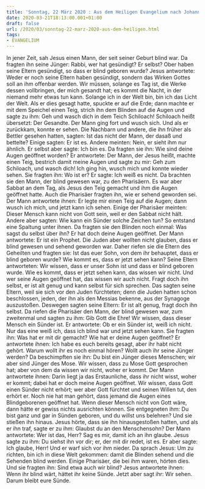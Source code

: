 ```yaml
---
title: 'Sonntag, 22 März 2020 : Aus dem Heiligen Evangelium nach Johannes - Joh 9,1-41.'
date: 2020-03-21T18:13:00.001+01:00
draft: false
url: /2020/03/sonntag-22-marz-2020-aus-dem-heiligen.html
tags: 
- EVANGELIUM
---
```


In jener Zeit, sah Jesus einen Mann, der seit seiner Geburt blind war. Da fragten ihn seine Jünger: Rabbi, wer hat gesündigt? Er selbst? Ober haben seine Eltern gesündigt, so dass er blind geboren wurde? Jesus antwortete: Weder er noch seine Eltern haben gesündigt, sondern das Wirken Gottes soll an ihm offenbar werden. Wir müssen, solange es Tag ist, die Werke dessen vollbringen, der mich gesandt hat; es kommt die Nacht, in der niemand mehr etwas tun kann. Solange ich in der Welt bin, bin ich das Licht der Welt. Als er dies gesagt hatte, spuckte er auf die Erde; dann machte er mit dem Speichel einen Teig, strich ihn dem Blinden auf die Augen und sagte zu ihm: Geh und wasch dich in dem Teich Schiloach! Schiloach heißt übersetzt: Der Gesandte. Der Mann ging fort und wusch sich. Und als er zurückkam, konnte er sehen. Die Nachbarn und andere, die ihn früher als Bettler gesehen hatten, sagten: Ist das nicht der Mann, der dasaß und bettelte? Einige sagten: Er ist es. Andere meinten: Nein, er sieht ihm nur ähnlich. Er selbst aber sagte: Ich bin es. Da fragten sie ihn: Wie sind deine Augen geöffnet worden? Er antwortete: Der Mann, der Jesus heißt, machte einen Teig, bestrich damit meine Augen und sagte zu mir: Geh zum Schiloach, und wasch dich! Ich ging hin, wusch mich und konnte wieder sehen. Sie fragten ihn: Wo ist er? Er sagte: Ich weiß es nicht. Da brachten sie den Mann, der blind gewesen war, zu den Pharisäern. Es war aber Sabbat an dem Tag, als Jesus den Teig gemacht und ihm die Augen geöffnet hatte. Auch die Pharisäer fragten ihn, wie er sehend geworden sei. Der Mann antwortete ihnen: Er legte mir einen Teig auf die Augen; dann wusch ich mich, und jetzt kann ich sehen. Einige der Pharisäer meinten: Dieser Mensch kann nicht von Gott sein, weil er den Sabbat nicht hält. Andere aber sagten: Wie kann ein Sünder solche Zeichen tun? So entstand eine Spaltung unter ihnen. Da fragten sie den Blinden noch einmal: Was sagst du selbst über ihn? Er hat doch deine Augen geöffnet. Der Mann antwortete: Er ist ein Prophet. Die Juden aber wollten nicht glauben, dass er blind gewesen und sehend geworden war. Daher riefen sie die Eltern des Geheilten und fragten sie: Ist das euer Sohn, von dem ihr behauptet, dass er blind geboren wurde? Wie kommt es, dass er jetzt sehen kann? Seine Eltern antworteten: Wir wissen, dass er unser Sohn ist und dass er blind geboren wurde. Wie es kommt, dass er jetzt sehen kann, das wissen wir nicht. Und wer seine Augen geöffnet hat, das wissen wir auch nicht. Fragt doch ihn selbst, er ist alt genug und kann selbst für sich sprechen. Das sagten seine Eltern, weil sie sich vor den Juden fürchteten; denn die Juden hatten schon beschlossen, jeden, der ihn als den Messias bekenne, aus der Synagoge auszustoßen. Deswegen sagten seine Eltern: Er ist alt genug, fragt doch ihn selbst. Da riefen die Pharisäer den Mann, der blind gewesen war, zum zweitenmal und sagten zu ihm: Gib Gott die Ehre! Wir wissen, dass dieser Mensch ein Sünder ist. Er antwortete: Ob er ein Sünder ist, weiß ich nicht. Nur das eine weiß ich, dass ich blind war und jetzt sehen kann. Sie fragten ihn: Was hat er mit dir gemacht? Wie hat er deine Augen geöffnet? Er antwortete ihnen: Ich habe es euch bereits gesagt, aber ihr habt nicht gehört. Warum wollt ihr es noch einmal hören? Wollt auch ihr seine Jünger werden? Da beschimpften sie ihn: Du bist ein Jünger dieses Menschen; wir aber sind Jünger des Mose. Wir wissen, dass zu Mose Gott gesprochen hat; aber von dem da wissen wir nicht, woher er kommt. Der Mann antwortete ihnen: Darin liegt ja das Erstaunliche, dass ihr nicht wisst, woher er kommt; dabei hat er doch meine Augen geöffnet. Wir wissen, dass Gott einen Sünder nicht erhört; wer aber Gott fürchtet und seinen Willen tut, den erhört er. Noch nie hat man gehört, dass jemand die Augen eines Blindgeborenen geöffnet hat. Wenn dieser Mensch nicht von Gott wäre, dann hätte er gewiss nichts ausrichten können. Sie entgegneten ihm: Du bist ganz und gar in Sünden geboren, und du willst uns belehren? Und sie stießen ihn hinaus. Jesus hörte, dass sie ihn hinausgestoßen hatten, und als er ihn traf, sagte er zu ihm: Glaubst du an den Menschensohn? Der Mann antwortete: Wer ist das, Herr? Sag es mir, damit ich an ihn glaube. Jesus sagte zu ihm: Du siehst ihn vor dir; er, der mit dir redet, ist es. Er aber sagte: Ich glaube, Herr! Und er warf sich vor ihm nieder. Da sprach Jesus: Um zu richten, bin ich in diese Welt gekommen: damit die Blinden sehend und die Sehenden blind werden. Einige Pharisäer, die bei ihm waren, hörten dies. Und sie fragten ihn: Sind etwa auch wir blind? Jesus antwortete ihnen: Wenn ihr blind wärt, hättet ihr keine Sünde. Jetzt aber sagt ihr: Wir sehen. Darum bleibt eure Sünde.